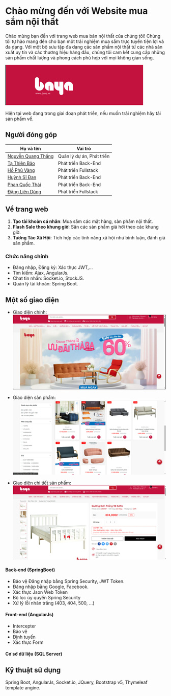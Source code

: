 
# Chào mừng đến với Website mua sắm nội thất 

Chào mừng bạn đến với trang web mua bán nội thất của chúng tôi! Chúng tôi tự hào mang đến cho bạn một trải nghiệm mua sắm trực tuyến tiện lợi và đa dạng. Với một bộ sưu tập đa dạng các sản phẩm nội thất từ các nhà sản xuất uy tín và các thương hiệu hàng đầu, chúng tôi cam kết cung cấp những sản phẩm chất lượng và phong cách phù hợp với mọi không gian sống.


![Logo](./imagespreview/logo.jpg)

Hiện tại web đang trong giai đoạn phát triển, nếu muốn trải nghiệm hãy tải sản phẩm về.

## Người đóng góp
| Họ và tên             | Vai trò                                                                |
| ----------------- | ------------------------------------------------------------------ |
|[Nguyễn Quang Thắng](https://github.com/quangthang1307) | Quản lý dự án, Phát triển |  
|[Tạ Thiên Bảo](https://github.com/baottpc04782) | Phát triển Back-End |  
|[Hồ Phủ Vàng](https://github.com/hophuvang0111) | Phát triển Fullstack | 
|[Huỳnh Sĩ Đan](https://github.com/danbroone1) | Phát triển Back-End |
|[Phan Quốc Thái](https://github.com/phanquocthai198) | Phát triển Back-End |
|[Đặng Liên Dũng](https://github.com/DungDan) | Phát triển Fullstack |

## Về trang web

1. **Tạo tài khoản cá nhân**: Mua sắm các mặt hàng, sản phẩm nội thất.
2. **Flash Sale theo khung giờ**: Săn các sản phẩm giá hời theo các khung giờ.
3. **Tương Tác Xã Hội**: Tích hợp các tính năng xã hội như bình luận, đánh giá sản phẩm.

### Chức năng chính
- Đăng nhập, Đăng ký: Xác thực JWT,...
- Tìm kiếm: Ajax, AngularJs.
- Chat tin nhắn: Socket.io, StockJS.
- Quản lý tài khoản: Spring Boot.

## Một số giao diện

- Giao diện chính:
![App Screenshot](./imagespreview/anh3.jpg)

- Giao diện sản phẩm:
![App Screenshot](./imagespreview/anh2.jpg)

- Giao diện chi tiết sản phẩm: 
![App Screenshot](./imagespreview/anh1.jpg)

#### Back-end (SpringBoot)
- Bảo vệ Đăng nhập bằng Spring Security, JWT Token.
- Đăng nhập bằng Google, Facebook.
- Xác thực Json Web Token
- Bộ lọc ủy quyền Spring Security
- Xử lý lỗi nhãn trắng (403, 404, 500, ...)

#### Front-end (AngularJs)
- Intercepter
- Bảo vệ
- Định tuyến
- Xác thực Form

#### Cơ sở dữ liệu (SQL Server)

## Kỹ thuật sử dụng

Spring Boot, AngularJs, Socket.io, JQuery, Bootstrap v5, Thymeleaf template angine.

